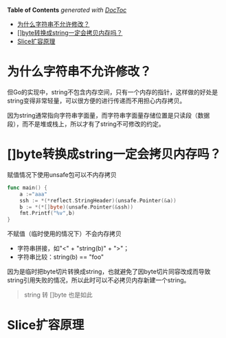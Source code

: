 <!-- START doctoc generated TOC please keep comment here to allow auto update -->
<!-- DON'T EDIT THIS SECTION, INSTEAD RE-RUN doctoc TO UPDATE -->
**Table of Contents**  *generated with [DocToc](https://github.com/thlorenz/doctoc)*

- [为什么字符串不允许修改？](#%E4%B8%BA%E4%BB%80%E4%B9%88%E5%AD%97%E7%AC%A6%E4%B8%B2%E4%B8%8D%E5%85%81%E8%AE%B8%E4%BF%AE%E6%94%B9)
- [[]byte转换成string一定会拷贝内存吗？](#byte%E8%BD%AC%E6%8D%A2%E6%88%90string%E4%B8%80%E5%AE%9A%E4%BC%9A%E6%8B%B7%E8%B4%9D%E5%86%85%E5%AD%98%E5%90%97)
- [Slice扩容原理](#slice%E6%89%A9%E5%AE%B9%E5%8E%9F%E7%90%86)

<!-- END doctoc generated TOC please keep comment here to allow auto update -->

# 为什么字符串不允许修改？

但Go的实现中，string不包含内存空间，只有一个内存的指针，这样做的好处是string变得非常轻量，可以很方便的进行传递而不用担心内存拷贝。

因为string通常指向字符串字面量，而字符串字面量存储位置是只读段（数据段），而不是堆或栈上，所以才有了string不可修改的约定。

# []byte转换成string一定会拷贝内存吗？

赋值情况下使用unsafe包可以不内存拷贝

```go
func main() {
    a :="aaa"
    ssh := *(*reflect.StringHeader)(unsafe.Pointer(&a))
    b := *(*[]byte)(unsafe.Pointer(&ssh))  
    fmt.Printf("%v",b)
}
```

不赋值（临时使用的情况下）不会内存拷贝

- 字符串拼接，如"<" + "string(b)" + ">"；
- 字符串比较：string(b) == "foo"

因为是临时把byte切片转换成string，也就避免了因byte切片同容改成而导致string引用失败的情况，所以此时可以不必拷贝内存新建一个string。

> string 转 []byte 也是如此

# Slice扩容原理

